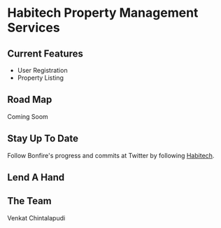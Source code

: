 # Habitech Property Management Services


## Current Features
- User Registration
- Property Listing


## Road Map

Coming Soom

## Stay Up To Date

Follow Bonfire's progress and commits at Twitter by following [Habitech](http://twitter.com/#!/habitech).

## Lend A Hand



## The Team
Venkat Chintalapudi

